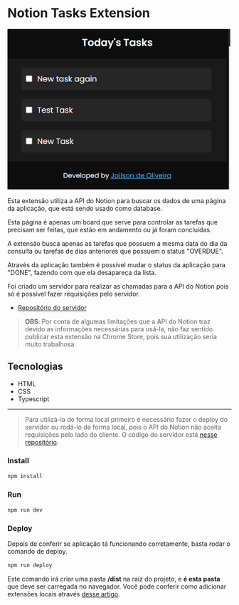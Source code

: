 # Notion Tasks Extension

![](/public/today-tasks.png)

Esta extensão utiliza a API do Notion para buscar os dados de uma página da aplicação, que está sendo usado como database.

Esta página é apenas um board que serve para controlar as tarefas que precisam ser feitas, que estão em andamento ou já foram concluídas.

A extensão busca apenas as tarefas que possuem a mesma data do dia da consulta ou tarefas de dias anteriores que possuem o status "OVERDUE".

Através da aplicação também é possível mudar o status da aplicação para "DONE", fazendo com que ela desapareça da lista.

Foi criado um servidor para realizar as chamadas para a API do Notion pois só é possível fazer requisições pelo servidor.

- [Repositório do servidor](https://github.com/OJailson17/notion-tasks-extension-server)

> **OBS**: Por conta de algumas limitações que a API do Notion traz devido as informações necessárias para usá-la, não faz sentido publicar esta extensão na Chrome Store, pois sua utilização seria muito trabalhosa.

## Tecnologias

- HTML
- CSS
- Typescript

---

> Para utilizá-la de forma local primeiro é necessário fazer o deploy do servidor ou rodá-lo de forma local, pois o API do Notion não aceita requisições pelo lado do cliente. O código do servidor está [nesse repositório](https://github.com/OJailson17/notion-tasks-extension-server).

### Install

```bash
npm install
```

### Run

```bash
npm run dev
```

### Deploy

Depois de conferir se aplicação tá funcionando corretamente, basta rodar o comando de deploy.

```bash
npm run deploy
```

Este comando irá criar uma pasta **/dist** na raiz do projeto, e **é esta pasta** que deve ser carregada no navegador.
Você pode conferir como adicionar extensões locais através [desse artigo](https://webkul.com/blog/how-to-install-the-unpacked-extension-in-chrome/).
